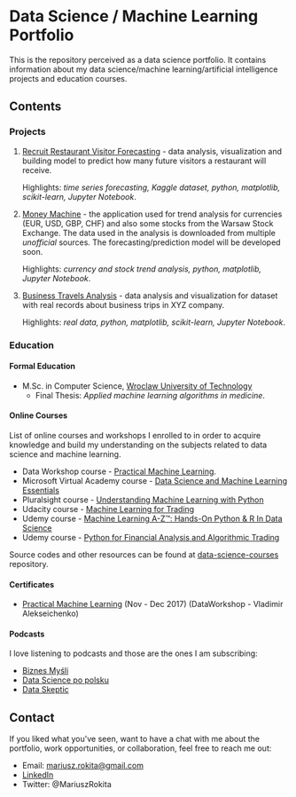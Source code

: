# Data Science / Machine Learning Portfolio

This is the repository perceived as a data science portfolio. It contains information about my data science/machine learning/artificial intelligence projects and education courses.

## Contents

### Projects

1. [Recruit Restaurant Visitor Forecasting](https://github.com/mariuszrokita/kaggle-recruit-restaurant-visitor-forecasting) - data analysis, visualization and building model to predict how many future visitors a restaurant will receive.

    Highlights: *time series forecasting, Kaggle dataset, python, matplotlib, scikit-learn, Jupyter Notebook*.

1. [Money Machine](https://github.com/mariuszrokita/money-machine) - the application used for trend analysis for currencies (EUR, USD, GBP, CHF) and also some stocks from the Warsaw Stock Exchange. The data used in the analysis is downloaded from multiple *unofficial* sources. The forecasting/prediction model will be developed soon.

    Highlights: *currency and stock trend analysis, python, matplotlib, Jupyter Notebook*.

1. [Business Travels Analysis](https://bitbucket.org/mrokita/) - data analysis and visualization for dataset with real records about business trips in XYZ company.

    Highlights: *real data, python, matplotlib, scikit-learn, Jupyter Notebook*.

### Education

#### Formal Education

* M.Sc. in Computer Science, [Wroclaw University of Technology](http://pwr.edu.pl/)
  * Final Thesis: *Applied machine learning algorithms in medicine*.

#### Online Courses

List of online courses and workshops I enrolled to in order to acquire knowledge and build my understanding on the subjects related to data science and machine learning.

* Data Workshop course - [Practical Machine Learning](http://dataworkshop.eu/).
* Microsoft Virtual Academy course - [Data Science and Machine Learning Essentials](https://mva.microsoft.com/en-us/training-courses/data-science-and-machine-learning-essentials-14100)
* Pluralsight course - [Understanding Machine Learning with Python](https://www.pluralsight.com/courses/python-understanding-machine-learning)
* Udacity course - [Machine Learning for Trading](https://eu.udacity.com/course/machine-learning-for-trading--ud501)
* Udemy course - [Machine Learning A-Z™: Hands-On Python & R In Data Science](https://www.udemy.com/machinelearning/)
* Udemy course - [Python for Financial Analysis and Algorithmic Trading](https://www.udemy.com/python-for-finance-and-trading-algorithms/)

Source codes and other resources can be found at [data-science-courses](https://github.com/mariuszrokita/data-science-courses) repository.

#### Certificates

* [Practical Machine Learning](https://drive.google.com/file/d/1xtu0mcP19sPp-Tpu8k0aVWetpBxhVisF/view?usp=sharing) (Nov - Dec 2017) (DataWorkshop - Vladimir Alekseichenko)

#### Podcasts

I love listening to podcasts and those are the ones I am subscribing:

* [Biznes Myśli](https://itunes.apple.com/us/podcast/biznes-my%C5%9Bli/id1215290277?mt=2)
* [Data Science po polsku](https://itunes.apple.com/pl/podcast/data-science-po-polsku/id1212135978?mt=2)
* [Data Skeptic](https://itunes.apple.com/pl/podcast/data-skeptic/id890348705?mt=2)

## Contact

If you liked what you've seen, want to have a chat with me about the portfolio, work opportunities, or collaboration, feel free to reach me out:

* Email: mariusz.rokita@gmail.com
* [LinkedIn](https://www.linkedin.com/in/mariuszrokita/)
* Twitter: @MariuszRokita